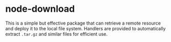 # node-download

This is a simple but effective package that can retrieve a remote resource and deploy it to the local file system.  Handlers are provided to automatically extract `.tar.gz` and similar files for efficient use.

